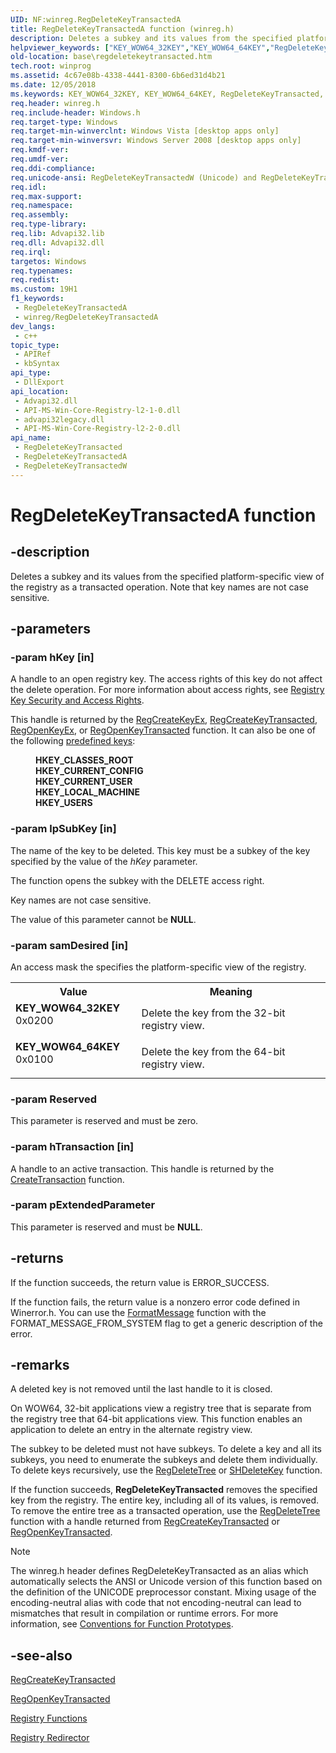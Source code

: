 ```yaml
---
UID: NF:winreg.RegDeleteKeyTransactedA
title: RegDeleteKeyTransactedA function (winreg.h)
description: Deletes a subkey and its values from the specified platform-specific view of the registry as a transacted operation. (ANSI)
helpviewer_keywords: ["KEY_WOW64_32KEY","KEY_WOW64_64KEY","RegDeleteKeyTransacted","RegDeleteKeyTransacted function","RegDeleteKeyTransactedA","RegDeleteKeyTransactedW","base.regdeletekeytransacted","winreg/RegDeleteKeyTransacted","winreg/RegDeleteKeyTransactedA","winreg/RegDeleteKeyTransactedW"]
old-location: base\regdeletekeytransacted.htm
tech.root: winprog
ms.assetid: 4c67e08b-4338-4441-8300-6b6ed31d4b21
ms.date: 12/05/2018
ms.keywords: KEY_WOW64_32KEY, KEY_WOW64_64KEY, RegDeleteKeyTransacted, RegDeleteKeyTransacted function, RegDeleteKeyTransactedA, RegDeleteKeyTransactedW, base.regdeletekeytransacted, winreg/RegDeleteKeyTransacted, winreg/RegDeleteKeyTransactedA, winreg/RegDeleteKeyTransactedW
req.header: winreg.h
req.include-header: Windows.h
req.target-type: Windows
req.target-min-winverclnt: Windows Vista [desktop apps only]
req.target-min-winversvr: Windows Server 2008 [desktop apps only]
req.kmdf-ver: 
req.umdf-ver: 
req.ddi-compliance: 
req.unicode-ansi: RegDeleteKeyTransactedW (Unicode) and RegDeleteKeyTransactedA (ANSI)
req.idl: 
req.max-support: 
req.namespace: 
req.assembly: 
req.type-library: 
req.lib: Advapi32.lib
req.dll: Advapi32.dll
req.irql: 
targetos: Windows
req.typenames: 
req.redist: 
ms.custom: 19H1
f1_keywords:
 - RegDeleteKeyTransactedA
 - winreg/RegDeleteKeyTransactedA
dev_langs:
 - c++
topic_type:
 - APIRef
 - kbSyntax
api_type:
 - DllExport
api_location:
 - Advapi32.dll
 - API-MS-Win-Core-Registry-l2-1-0.dll
 - advapi32legacy.dll
 - API-MS-Win-Core-Registry-l2-2-0.dll
api_name:
 - RegDeleteKeyTransacted
 - RegDeleteKeyTransactedA
 - RegDeleteKeyTransactedW
---
```


# RegDeleteKeyTransactedA function


## -description

Deletes a subkey and its values from the specified platform-specific view of the registry as a transacted operation. Note that key names are not case sensitive.

## -parameters

### -param hKey [in]

A handle to an open registry key. The access rights of this key do not affect the delete operation. For more information about access rights, see 
<a href="/windows/desktop/SysInfo/registry-key-security-and-access-rights">Registry Key Security and Access Rights</a>.

This handle is returned by the 
<a href="/windows/desktop/api/winreg/nf-winreg-regcreatekeyexa">RegCreateKeyEx</a>, <a href="/windows/desktop/api/winreg/nf-winreg-regcreatekeytransacteda">RegCreateKeyTransacted</a>, <a href="/windows/desktop/api/winreg/nf-winreg-regopenkeyexa">RegOpenKeyEx</a>, or 
<a href="/windows/desktop/api/winreg/nf-winreg-regopenkeytransacteda">RegOpenKeyTransacted</a> function. It can also be one of the following 
<a href="/windows/desktop/SysInfo/predefined-keys">predefined keys</a>:<dl>
<dd><b>HKEY_CLASSES_ROOT</b></dd>
<dd><b>HKEY_CURRENT_CONFIG</b></dd>
<dd><b>HKEY_CURRENT_USER</b></dd>
<dd><b>HKEY_LOCAL_MACHINE</b></dd>
<dd><b>HKEY_USERS</b></dd>
</dl>

### -param lpSubKey [in]

The name of the key to be deleted. This key must be a subkey of the key specified by the value of the <i>hKey</i> parameter. 

The  function opens the subkey with the DELETE access right. 

Key names are not case sensitive.

The value of this parameter cannot be <b>NULL</b>.

### -param samDesired [in]

An access mask the specifies the platform-specific view of the registry.

<table>
<tr>
<th>Value</th>
<th>Meaning</th>
</tr>
<tr>
<td width="40%"><a id="KEY_WOW64_32KEY"></a><a id="key_wow64_32key"></a><dl>
<dt><b>KEY_WOW64_32KEY</b></dt>
<dt>0x0200</dt>
</dl>
</td>
<td width="60%">
Delete the key from the 32-bit registry view.

</td>
</tr>
<tr>
<td width="40%"><a id="KEY_WOW64_64KEY"></a><a id="key_wow64_64key"></a><dl>
<dt><b>KEY_WOW64_64KEY</b></dt>
<dt>0x0100</dt>
</dl>
</td>
<td width="60%">
Delete the key from the 64-bit registry view.

</td>
</tr>
</table>

### -param Reserved

This parameter is reserved and must be zero.

### -param hTransaction [in]

A handle to an active transaction. This handle is returned by the <a href="/windows/desktop/api/ktmw32/nf-ktmw32-createtransaction">CreateTransaction</a> function.

### -param pExtendedParameter

This parameter is reserved and must be <b>NULL</b>.

## -returns

If the function succeeds, the return value is ERROR_SUCCESS.

If the function fails, the return value is a nonzero error code defined in Winerror.h. You can use the <a href="/windows/desktop/api/winbase/nf-winbase-formatmessage">FormatMessage</a> function with the FORMAT_MESSAGE_FROM_SYSTEM flag to get a generic description of the error.

## -remarks

A deleted key is not removed until the last handle to it is closed.

On WOW64, 32-bit applications view a registry tree that is separate from the registry tree that 64-bit applications view. This function enables an application to delete an entry in the alternate registry view.

The subkey to be deleted must not have subkeys. To delete a key and all its subkeys, you need to enumerate the subkeys and delete them individually. To delete keys recursively, use the 
<a href="/windows/desktop/api/winreg/nf-winreg-regdeletetreea">RegDeleteTree</a> or <a href="/windows/desktop/api/shlwapi/nf-shlwapi-shdeletekeya">SHDeleteKey</a> function.

If the function succeeds, <b>RegDeleteKeyTransacted</b> removes the specified key from the registry. The entire key, including all of its values, is removed. To remove the entire tree as a transacted operation, use the <a href="/windows/desktop/api/winreg/nf-winreg-regdeletetreea">RegDeleteTree</a> function with a handle returned from <a href="/windows/desktop/api/winreg/nf-winreg-regcreatekeytransacteda">RegCreateKeyTransacted</a> or <a href="/windows/desktop/api/winreg/nf-winreg-regopenkeytransacteda">RegOpenKeyTransacted</a>.





> [!NOTE]
> The winreg.h header defines RegDeleteKeyTransacted as an alias which automatically selects the ANSI or Unicode version of this function based on the definition of the UNICODE preprocessor constant. Mixing usage of the encoding-neutral alias with code that not encoding-neutral can lead to mismatches that result in compilation or runtime errors. For more information, see [Conventions for Function Prototypes](/windows/win32/intl/conventions-for-function-prototypes).

## -see-also

<a href="/windows/desktop/api/winreg/nf-winreg-regcreatekeytransacteda">RegCreateKeyTransacted</a>



<a href="/windows/desktop/api/winreg/nf-winreg-regopenkeytransacteda">RegOpenKeyTransacted</a>



<a href="/windows/desktop/SysInfo/registry-functions">Registry Functions</a>



<a href="/windows/desktop/WinProg64/registry-redirector">Registry Redirector</a>

